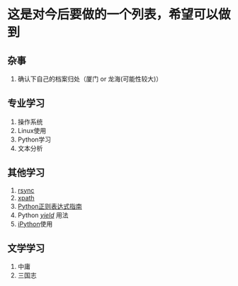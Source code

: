 # 这是对今后要做的一个列表，希望可以做到 #

## 杂事 ##
1. 确认下自己的档案归处（厦门 or 龙海(可能性较大)）

## 专业学习 ##
1. 操作系统
2. Linux使用
3. Python学习
4. 文本分析

## 其他学习 ##
1. [rsync](https://rsync.samba.org/)
2. [xpath](http://www.w3school.com.cn/xpath/index.asp)
3. [Python正则表达式指南](http://www.cnblogs.com/huxi/archive/2010/07/04/1771073.html)
4. Python [_yield_](http://pyzh.readthedocs.org/en/latest/the-python-yield-keyword-explained.html) 用法
5. [iPython](http://z42.readthedocs.org/zh/latest/devtools/ipython.html)使用

## 文学学习 ##
1. 中庸
2. 三国志
